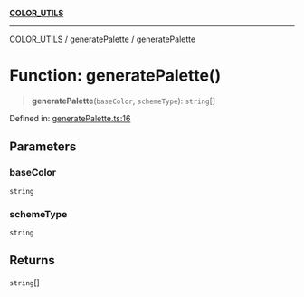 [**COLOR_UTILS**](../../README.md)

***

[COLOR_UTILS](../../README.md) / [generatePalette](../README.md) / generatePalette

# Function: generatePalette()

> **generatePalette**(`baseColor`, `schemeType`): `string`[]

Defined in: [generatePalette.ts:16](https://github.com/dailker/everyutil/blob/9ec04d41a381dab61073bf86e9abc70eaf55066d/src/color/generatePalette.ts#L16)

## Parameters

### baseColor

`string`

### schemeType

`string`

## Returns

`string`[]
